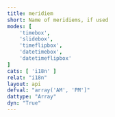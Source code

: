 ```yaml
---
title: meridiem
short: Name of meridiems, if used
modes: [
	'timebox',
	'slidebox',
	'timeflipbox',
	'datetimebox',
	'datetimeflipbox'
]
cats: [ 'i18n' ]
relat: "i18n"
layout: api
defval: "array('AM', 'PM']"
dattype: "Array"
dyn: "True"
---
```




